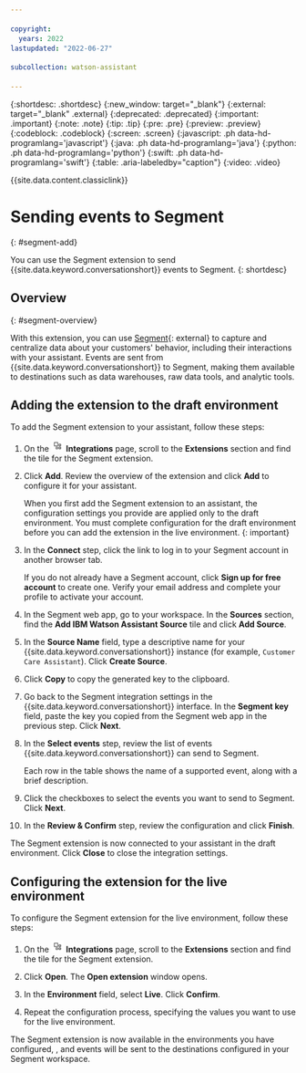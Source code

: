 ```yaml
---

copyright:
  years: 2022
lastupdated: "2022-06-27"

subcollection: watson-assistant

---
```


{:shortdesc: .shortdesc}
{:new_window: target="_blank"}
{:external: target="_blank" .external}
{:deprecated: .deprecated}
{:important: .important}
{:note: .note}
{:tip: .tip}
{:pre: .pre}
{:preview: .preview}
{:codeblock: .codeblock}
{:screen: .screen}
{:javascript: .ph data-hd-programlang='javascript'}
{:java: .ph data-hd-programlang='java'}
{:python: .ph data-hd-programlang='python'}
{:swift: .ph data-hd-programlang='swift'}
{:table: .aria-labeledby="caption"}
{:video: .video}

{{site.data.content.classiclink}}

# Sending events to Segment
{: #segment-add}

You can use the Segment extension to send {{site.data.keyword.conversationshort}} events to Segment.
{: shortdesc}

## Overview
{: #segment-overview}

With this extension, you can use [Segment](https://segment.com/){: external} to capture and centralize data about your customers' behavior, including their interactions with your assistant. Events are sent from {{site.data.keyword.conversationshort}} to Segment, making them available to destinations such as data warehouses, raw data tools, and analytic tools.

## Adding the extension to the draft environment

To add the Segment extension to your assistant, follow these steps:

1. On the ![Integrations icon](images/integrations-icon.png) **Integrations** page, scroll to the **Extensions** section and find the tile for the Segment extension.

1. Click **Add**. Review the overview of the extension and click **Add** to configure it for your assistant.

    When you first add the Segment extension to an assistant, the configuration settings you provide are applied only to the draft environment. You must complete configuration for the draft environment before you can add the extension in the live environment.
    {: important}

1. In the **Connect** step, click the link to log in to your Segment account in another browser tab.

    If you do not already have a Segment account, click **Sign up for free account** to create one. Verify your email address and complete your profile to activate your account.

1. In the Segment web app, go to your workspace. In the **Sources** section, find the **Add IBM Watson Assistant Source** tile and click **Add Source**.

1. In the **Source Name** field, type a descriptive name for your {{site.data.keyword.conversationshort}} instance (for example, `Customer Care Assistant`). Click **Create Source**.

1. Click **Copy** to copy the generated key to the clipboard.

1. Go back to the Segment integration settings in the {{site.data.keyword.conversationshort}} interface. In the **Segment key** field, paste the key you copied from the Segment web app in the previous step. Click **Next**.

1. In the **Select events** step, review the list of events {{site.data.keyword.conversationshort}} can send to Segment.

    Each row in the table shows the name of a supported event, along with a brief description.

    <!--
    To see more information about an event, click the ![label](images/twistie.png) icon next to its row in the table. The expanded view of an event shows details about the properties included with the event.
    -->

1. Click the checkboxes to select the events you want to send to Segment. Click **Next**.

1. In the **Review & Confirm** step, review the configuration and click **Finish**.

The Segment extension is now connected to your assistant in the draft environment. Click **Close** to close the integration settings.

## Configuring the extension for the live environment

To configure the Segment extension for the live environment, follow these steps:

1. On the ![Integrations icon](images/integrations-icon.png) **Integrations** page, scroll to the **Extensions** section and find the tile for the Segment extension.

1. Click **Open**. The **Open extension** window opens.

1. In the **Environment** field, select **Live**. Click **Confirm**.

1. Repeat the configuration process, specifying the values you want to use for the live environment.

The Segment extension is now available in the environments you have configured, , and events will be sent to the destinations configured in your Segment workspace.
